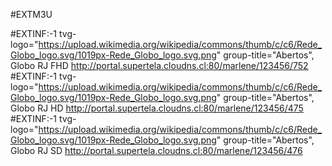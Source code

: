 #EXTM3U

#EXTINF:-1 tvg-logo="https://upload.wikimedia.org/wikipedia/commons/thumb/c/c6/Rede_Globo_logo.svg/1019px-Rede_Globo_logo.svg.png" group-title="Abertos", Globo RJ FHD
http://portal.supertela.cloudns.cl:80/marlene/123456/752
#EXTINF:-1 tvg-logo="https://upload.wikimedia.org/wikipedia/commons/thumb/c/c6/Rede_Globo_logo.svg/1019px-Rede_Globo_logo.svg.png" group-title="Abertos", Globo RJ HD
http://portal.supertela.cloudns.cl:80/marlene/123456/475
#EXTINF:-1 tvg-logo="https://upload.wikimedia.org/wikipedia/commons/thumb/c/c6/Rede_Globo_logo.svg/1019px-Rede_Globo_logo.svg.png" group-title="Abertos", Globo RJ SD
http://portal.supertela.cloudns.cl:80/marlene/123456/476
